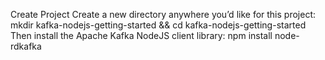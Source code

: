 Create Project
Create a new directory anywhere you’d like for this project:
mkdir kafka-nodejs-getting-started && cd kafka-nodejs-getting-started
Then install the Apache Kafka NodeJS client library:
npm install node-rdkafka
